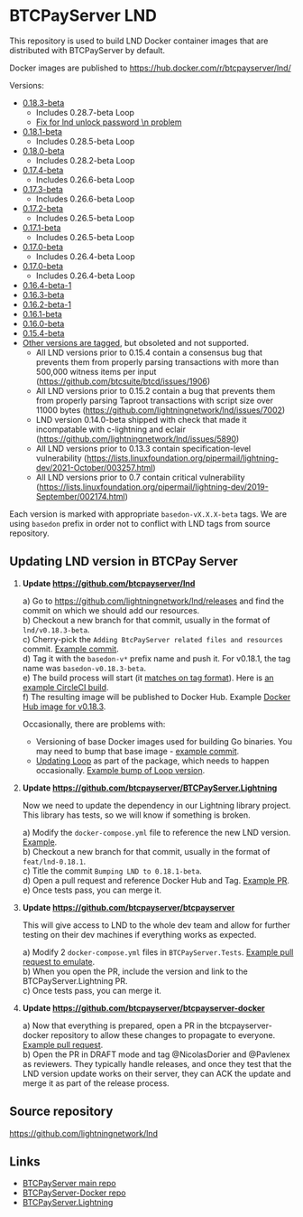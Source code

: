 # BTCPayServer LND 

This repository is used to build LND Docker container images that are distributed with BTCPayServer by default.

Docker images are published to https://hub.docker.com/r/btcpayserver/lnd/

Versions:
 - [0.18.3-beta](https://hub.docker.com/layers/btcpayserver/lnd/v0.18.3-beta/images/sha256-513ddd55a5af44a14e27110ee14cb28f1c7a69205bcaa2fba4e66275c1f725e5?context=repo)
    - Includes 0.28.7-beta Loop
    - [Fix for lnd unlock password \n problem](https://github.com/btcpayserver/lnd/pull/7)
 - [0.18.1-beta](https://hub.docker.com/layers/btcpayserver/lnd/v0.18.1-beta/images/sha256-5fbfa76a218ab59bf9206485f4c0c071a525f9f0906255a5672054741d043b79?context=repo)
    - Includes 0.28.5-beta Loop
 - [0.18.0-beta](https://hub.docker.com/layers/btcpayserver/lnd/v0.18.0-beta/images/sha256-e6043dddf0bdbd5c740e882447c441b37f87f2c736ebb08747a4aff5e100d9bf?context=repo)
    - Includes 0.28.2-beta Loop
 - [0.17.4-beta](https://hub.docker.com/layers/btcpayserver/lnd/v0.17.4-beta/images/sha256-b62ecff5ca71d37f9b4846f35b4d86ddc4faa3fc1dd0618ae9221d99f47708bd?context=explore)
    - Includes 0.26.6-beta Loop
 - [0.17.3-beta](https://hub.docker.com/layers/btcpayserver/lnd/v0.17.3-beta/images/sha256-141611de6c062835e9513dd1ec4155c779d7a7b55258eb1fe06e228b0835fa56?context=repo)
    - Includes 0.26.6-beta Loop
 - [0.17.2-beta](https://hub.docker.com/layers/btcpayserver/lnd/v0.17.2-beta/images/sha256-936767369b703a67daf6db6a008a3b53c15f407d29a7ad2327a0de28f5951b30?context=explore)
    - Includes 0.26.5-beta Loop
 - [0.17.1-beta](https://hub.docker.com/layers/btcpayserver/lnd/v0.17.1-beta/images/sha256-b5c106136bd33a422463c736a1db8bd3541f95ac6f277dae86ab2a01b0c3445a?context=explore)
    - Includes 0.26.5-beta Loop
 - [0.17.0-beta](https://hub.docker.com/layers/btcpayserver/lnd/v0.17.0-beta/images/sha256-58b98f983cd786bcb4d48ea8586144cafd44d58dc3018e26bfbfcf875f495368?context=explore)
    - Includes 0.26.4-beta Loop
 - [0.17.0-beta](https://hub.docker.com/layers/btcpayserver/lnd/v0.17.0-beta/images/sha256-58b98f983cd786bcb4d48ea8586144cafd44d58dc3018e26bfbfcf875f495368?context=explore)
    - Includes 0.26.4-beta Loop
 - [0.16.4-beta-1](https://hub.docker.com/layers/btcpayserver/lnd/v0.16.4-beta-1/images/sha256-9dd204b62d6c892485b3dd8a76e8f48545ceda5702c9d47329ba4bcbc535a8b4?context=explore)
 - [0.16.3-beta](https://hub.docker.com/layers/btcpayserver/lnd/v0.16.3-beta/images/sha256-9ff34769378cfca18664c7d1da3747e7ad7fb7f38a9a7b82a3d4f85e5bfef7bf?context=explore)
 - [0.16.2-beta-1](https://hub.docker.com/layers/btcpayserver/lnd/v0.16.2-beta-1/images/sha256-bfff9de84a0a4af9d643ff555125358861b70374976b970cc00d1e7fc44ed520?context=explore)
 - [0.16.1-beta](https://hub.docker.com/layers/btcpayserver/lnd/v0.16.0-beta/images/sha256-f0eb70c20691aaa2ffc34fd5bd6c284299c84e96152cda5e46882a3aa4a3c6a2?context=explore)
 - [0.16.0-beta](https://hub.docker.com/layers/btcpayserver/lnd/v0.16.0-beta/images/sha256-f0eb70c20691aaa2ffc34fd5bd6c284299c84e96152cda5e46882a3aa4a3c6a2?context=explore)
 - [0.15.4-beta](https://hub.docker.com/layers/btcpayserver/lnd/v0.15.4-beta-1/images/sha256-cadbbff93cf36146e24fa4f32170b4b9d278a2e1acfdc50470790a94506ee9c3?context=explore)
 - [Other versions are tagged](https://github.com/btcpayserver/lnd/tags), but obsoleted and not supported.
    - All LND versions prior to 0.15.4 contain a consensus bug that prevents them from properly parsing transactions with more than 500,000 witness items per input (https://github.com/btcsuite/btcd/issues/1906)
    - All LND versions prior to 0.15.2 contain a bug that prevents them from properly parsing Taproot transactions with script size over 11000 bytes (https://github.com/lightningnetwork/lnd/issues/7002)
    - LND version 0.14.0-beta shipped with check that made it incompatable with c-lightning and eclair (https://github.com/lightningnetwork/lnd/issues/5890)
    - All LND versions prior to 0.13.3 contain specification-level vulnerability (https://lists.linuxfoundation.org/pipermail/lightning-dev/2021-October/003257.html)
    - All LND versions prior to 0.7 contain critical vulnerability (https://lists.linuxfoundation.org/pipermail/lightning-dev/2019-September/002174.html)

Each version is marked with appropriate `basedon-vX.X.X-beta` tags. We are using `basedon` prefix in order not to conflict with LND tags from source repository.

## Updating LND version in BTCPay Server

1. **Update https://github.com/btcpayserver/lnd**

   a) Go to https://github.com/lightningnetwork/lnd/releases and find the commit on which we should add our resources.  
   b) Checkout a new branch for that commit, usually in the format of `lnd/v0.18.3-beta`.  
   c) Cherry-pick the `Adding BtcPayServer related files and resources` commit. [Example commit](https://github.com/btcpayserver/lnd/commit/ae4bb33c6a3db8b7cc01d18fdf46e600ead9bed4).  
   d) Tag it with the `basedon-v*` prefix name and push it. For v0.18.1, the tag name was `basedon-v0.18.3-beta`.  
   e) The build process will start (it [matches on tag format](.circleci/config.yml#L11)). Here is [an example CircleCI build](https://app.circleci.com/pipelines/github/btcpayserver/lnd/202/workflows/b90b5888-c0b8-4207-860e-a63ce21077af).  
   f) The resulting image will be published to Docker Hub. Example [Docker Hub image for v0.18.3](https://hub.docker.com/layers/btcpayserver/lnd/v0.18.3-beta/images/sha256-513ddd55a5af44a14e27110ee14cb28f1c7a69205bcaa2fba4e66275c1f725e5?context=repo).

   Occasionally, there are problems with:
   - Versioning of base Docker images used for building Go binaries. You may need to bump that base image - [example commit](https://github.com/btcpayserver/lnd/commit/c841954c515a9d067c24987291316b093b91c2f2).
   - [Updating Loop](https://github.com/lightninglabs/loop) as part of the package, which needs to happen occasionally. [Example bump of Loop version](https://github.com/btcpayserver/lnd/commit/b3aecc7ac58280ef662e39ba99461573a30fe79a).

2. **Update https://github.com/btcpayserver/BTCPayServer.Lightning**

   Now we need to update the dependency in our Lightning library project. This library has tests, so we will know if something is broken.

   a) Modify the `docker-compose.yml` file to reference the new LND version. [Example](https://github.com/btcpayserver/BTCPayServer.Lightning/pull/162/commits/413784ef9b2a8e7aa0496eb91f792ff0086c0ef7).  
   b) Checkout a new branch for that commit, usually in the format of `feat/lnd-0.18.1`.  
   c) Title the commit `Bumping LND to 0.18.1-beta`.  
   d) Open a pull request and reference Docker Hub and Tag. [Example PR](https://github.com/btcpayserver/BTCPayServer.Lightning/pull/162).
   e) Once tests pass, you can merge it.

3. **Update https://github.com/btcpayserver/btcpayserver**

   This will give access to LND to the whole dev team and allow for further testing on their dev machines if everything works as expected.

   a) Modify 2 `docker-compose.yml` files in `BTCPayServer.Tests`. [Example pull request to emulate](https://github.com/btcpayserver/btcpayserver/pull/6094).  
   b) When you open the PR, include the version and link to the BTCPayServer.Lightning PR.  
   c) Once tests pass, you can merge it.

4. **Update https://github.com/btcpayserver/btcpayserver-docker**

   a) Now that everything is prepared, open a PR in the btcpayserver-docker repository to allow these changes to propagate to everyone. [Example pull request](https://github.com/btcpayserver/btcpayserver-docker/pull/911).  
   b) Open the PR in DRAFT mode and tag @NicolasDorier and @Pavlenex as reviewers. They typically handle releases, and once they test that the LND version update works on their server, they can ACK the update and merge it as part of the release process.

## Source repository

https://github.com/lightningnetwork/lnd

## Links
* [BTCPayServer main repo](https://github.com/btcpayserver/btcpayserver)
* [BTCPayServer-Docker repo](https://github.com/btcpayserver/btcpayserver-docker)
* [BTCPayServer.Lightning](https://github.com/btcpayserver/BTCPayServer.Lightning)
